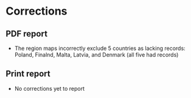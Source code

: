 # Corrections

## PDF report  
* The region maps incorrectly exclude 5 countries as lacking records: Poland, Finalnd, Malta, Latvia, and Denmark (all five had records)

## Print report  
* No corrections yet to report  